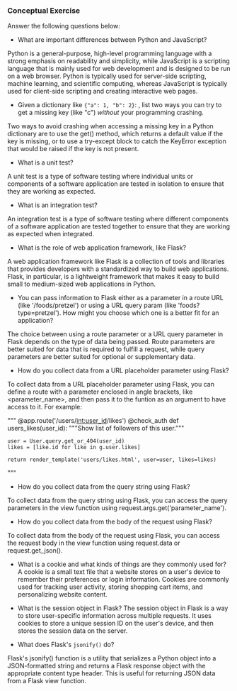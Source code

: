 ### Conceptual Exercise

Answer the following questions below:

- What are important differences between Python and JavaScript?

Python is a general-purpose, high-level programming language with a strong emphasis on readability and simplicity, while JavaScript is a scripting language that is mainly used for web development and is designed to be run on a web browser. Python is typically used for server-side scripting, machine learning, and scientific computing, whereas JavaScript is typically used for client-side scripting and creating interactive web pages.

- Given a dictionary like `{"a": 1, "b": 2}`: , list two ways you
  can try to get a missing key (like "c") _without_ your programming
  crashing.

Two ways to avoid crashing when accessing a missing key in a Python dictionary are to use the get() method, which returns a default value if the key is missing, or to use a try-except block to catch the KeyError exception that would be raised if the key is not present.

- What is a unit test?

A unit test is a type of software testing where individual units or components of a software application are tested in isolation to ensure that they are working as expected.

- What is an integration test?

An integration test is a type of software testing where different components of a software application are tested together to ensure that they are working as expected when integrated.

- What is the role of web application framework, like Flask?

A web application framework like Flask is a collection of tools and libraries that provides developers with a standardized way to build web applications. Flask, in particular, is a lightweight framework that makes it easy to build small to medium-sized web applications in Python.

- You can pass information to Flask either as a parameter in a route URL
  (like '/foods/pretzel') or using a URL query param (like
  'foods?type=pretzel'). How might you choose which one is a better fit
  for an application?

The choice between using a route parameter or a URL query parameter in Flask depends on the type of data being passed. Route parameters are better suited for data that is required to fulfill a request, while query parameters are better suited for optional or supplementary data.

- How do you collect data from a URL placeholder parameter using Flask?

To collect data from a URL placeholder parameter using Flask, you can define a route with a parameter enclosed in angle brackets, like <parameter_name>, and then pass it to the funtion as an argument to have access to it. For example:

"""
@app.route('/users/<int:user_id>/likes')
@check_auth
def users_likes(user_id):
"""Show list of followers of this user."""

    user = User.query.get_or_404(user_id)
    likes = [like.id for like in g.user.likes]

    return render_template('users/likes.html', user=user, likes=likes)

"""

- How do you collect data from the query string using Flask?

To collect data from the query string using Flask, you can access the query parameters in the view function using request.args.get('parameter_name').

- How do you collect data from the body of the request using Flask?

To collect data from the body of the request using Flask, you can access the request body in the view function using request.data or request.get_json().

- What is a cookie and what kinds of things are they commonly used for?
  A cookie is a small text file that a website stores on a user's device to remember their preferences or login information. Cookies are commonly used for tracking user activity, storing shopping cart items, and personalizing website content.

- What is the session object in Flask?
  The session object in Flask is a way to store user-specific information across multiple requests. It uses cookies to store a unique session ID on the user's device, and then stores the session data on the server.

- What does Flask's `jsonify()` do?

Flask's jsonify() function is a utility that serializes a Python object into a JSON-formatted string and returns a Flask response object with the appropriate content type header. This is useful for returning JSON data from a Flask view function.
